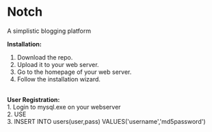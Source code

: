 Notch
=====

A simplistic blogging platform

<b>Installation:</b><br>
1. Download the repo.<br>
2. Upload it to your web server.<br>
3. Go to the homepage of your web server.<br>
4. Follow the installation wizard.<br>
<br>
<b>User Registration:</b><br>
1. Login to mysql.exe on your webserver<br>
2. USE <database><br>
3. INSERT INTO users(user,pass) VALUES('username','md5password')<br>
